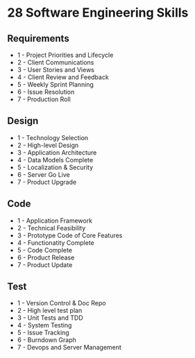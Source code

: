 # 28 Software Engineering Skills

## Requirements
* 1 - Project Priorities and Lifecycle
* 2 - Client Communications
* 3 - User Stories and Views
* 4 - Client Review and Feedback
* 5 - Weekly Sprint Planning
* 6 - Issue Resolution
* 7 - Production Roll

## Design
* 1 - Technology Selection
* 2 - High-level Design
* 3 - Application Architecture
* 4 - Data Models Complete
* 5 - Localization & Security
* 6 - Server Go Live
* 7 - Product Upgrade

## Code
* 1 - Application Framework
* 2 - Technical Feasibility
* 3 - Prototype Code of Core Features
* 4 - Functionatity Complete
* 5 - Code Complete
* 6 - Product Release
* 7 - Product Update

## Test
* 1 - Version Control & Doc Repo
* 2 - High level test plan
* 3 - Unit Tests and TDD
* 4 - System Testing
* 5 - Issue Tracking
* 6 - Burndown Graph
* 7 - Devops and Server Management

